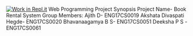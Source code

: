 [![Work in Repl.it](https://classroom.github.com/assets/work-in-replit-14baed9a392b3a25080506f3b7b6d57f295ec2978f6f33ec97e36a161684cbe9.svg)](https://classroom.github.com/online_ide?assignment_repo_id=294634&assignment_repo_type=GroupAssignmentRepo)
Web Programming Project Synopsis
Project Name- Book Rental System
Group Members:
Ajith D- ENG17CS0019
Akshata Divaspati Hegde- ENG17CS0020
Bhavanaagamya B S- ENG17CS0051
Deeksha P S -ENG17CS0061
